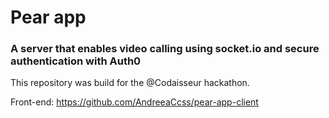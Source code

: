 # Pear app

### A server that enables video calling using socket.io and secure authentication with Auth0

This repository was build for the @Codaisseur hackathon.

Front-end: https://github.com/AndreeaCcss/pear-app-client

